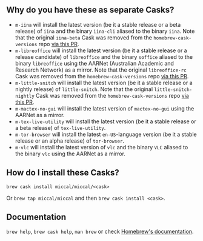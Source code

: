 ## Why do you have these as separate Casks?

* `m-iina` will install the latest version (be it a stable release or a beta release) of `iina` and the binary `iina-cli` aliased to the binary `iina`. Note that the original `iina-beta` Cask was removed from the `homebrew-cask-versions` repo [via this PR](https://github.com/Homebrew/homebrew-cask-versions/pull/8108).
* `m-libreoffice` will install the latest version (be it a stable release or a release candidate) of `libreoffice` and the binary `soffice` aliased to the binary `libreoffice` using the AARNet (Australian Academic and Research Network) as a mirror. Note that the original `libreoffice-rc` Cask was removed from the `homebrew-cask-versions` repo [via this PR](https://github.com/Homebrew/homebrew-cask-versions/pull/8283).
* `m-little-snitch` will install the latest version (be it a stable release or a nightly release) of `little-snitch`. Note that the original `little-snitch-nightly` Cask was removed from the `homebrew-cask-versions` repo [via this PR](https://github.com/Homebrew/homebrew-cask-versions/pull/9604).
* `m-mactex-no-gui` will install the latest version of `mactex-no-gui` using the AARNet as a mirror.
* `m-tex-live-utility` will install the latest version (be it a stable release or a beta release) of `tex-live-utility`.
* `m-tor-browser` will install the latest `en-US`-language version (be it a stable release or an alpha release) of `tor-browser`.
* `m-vlc` will install the latest version of `vlc` and the binary `VLC` aliased to the binary `vlc` using the AARNet as a mirror.

## How do I install these Casks?

`brew cask install miccal/miccal/<cask>`

Or `brew tap miccal/miccal` and then `brew cask install <cask>`.

## Documentation

`brew help`, `brew cask help`, `man brew` or check [Homebrew's documentation](https://docs.brew.sh).
